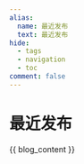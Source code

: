 ```yaml
---
alias: 
  name: 最近发布
  text: 最近发布
hide:
  - tags
  - navigation
  - toc
comment: false
---
```


# 最近发布

{{ blog_content }}
